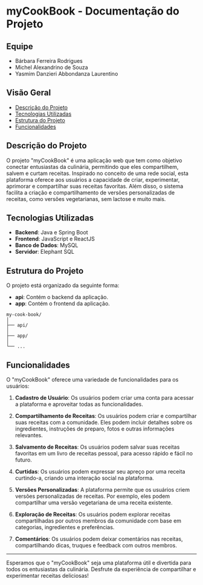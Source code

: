 # myCookBook - Documentação do Projeto

## Equipe

- Bárbara Ferreira Rodrigues
- Michel Alexandrino de Souza
- Yasmim Danzieri Abbondanza Laurentino

## Visão Geral

- [Descrição do Projeto](#descrição-do-projeto)
- [Tecnologias Utilizadas](#tecnologias-utilizadas)
- [Estrutura do Projeto](#estrutura-do-projeto)
- [Funcionalidades](#funcionalidades)

## Descrição do Projeto

O projeto "myCookBook" é uma aplicação web que tem como objetivo conectar entusiastas da culinária, permitindo que eles compartilhem, salvem e curtam receitas. Inspirado no conceito de uma rede social, esta plataforma oferece aos usuários a capacidade de criar, experimentar, aprimorar e compartilhar suas receitas favoritas. Além disso, o sistema facilita a criação e compartilhamento de versões personalizadas de receitas, como versões vegetarianas, sem lactose e muito mais.

## Tecnologias Utilizadas

- **Backend**: Java e Spring Boot
- **Frontend**: JavaScript e ReactJS
- **Banco de Dados**: MySQL
- **Servidor**: Elephant SQL

## Estrutura do Projeto

O projeto está organizado da seguinte forma:

- **api**: Contém o backend da aplicação.
- **app**: Contém o frontend da aplicação.

```plaintext
my-cook-book/
│
├── api/
│
├── app/
│
└── ...
```

## Funcionalidades

O "myCookBook" oferece uma variedade de funcionalidades para os usuários:

1. **Cadastro de Usuário**: Os usuários podem criar uma conta para acessar a plataforma e aproveitar todas as funcionalidades.

2. **Compartilhamento de Receitas**: Os usuários podem criar e compartilhar suas receitas com a comunidade. Eles podem incluir detalhes sobre os ingredientes, instruções de preparo, fotos e outras informações relevantes.

3. **Salvamento de Receitas**: Os usuários podem salvar suas receitas favoritas em um livro de receitas pessoal, para acesso rápido e fácil no futuro.

4. **Curtidas**: Os usuários podem expressar seu apreço por uma receita curtindo-a, criando uma interação social na plataforma.

5. **Versões Personalizadas**: A plataforma permite que os usuários criem versões personalizadas de receitas. Por exemplo, eles podem compartilhar uma versão vegetariana de uma receita existente.

6. **Exploração de Receitas**: Os usuários podem explorar receitas compartilhadas por outros membros da comunidade com base em categorias, ingredientes e preferências.

7. **Comentários**: Os usuários podem deixar comentários nas receitas, compartilhando dicas, truques e feedback com outros membros.

---

Esperamos que o "myCookBook" seja uma plataforma útil e divertida para todos os entusiastas da culinária. Desfrute da experiência de compartilhar e experimentar receitas deliciosas!